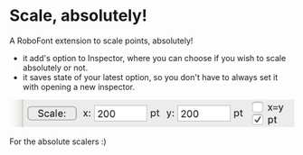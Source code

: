 # Scale, absolutely!
A RoboFont extension to scale points, absolutely!
- it add's option to Inspector, where you can choose if you wish to scale absolutely or not.
- it saves state of your latest option, so you don't have to always set it with opening a new inspector. 

![Preview of Scale, absolutely extension](preview.png)

For the absolute scalers :)
